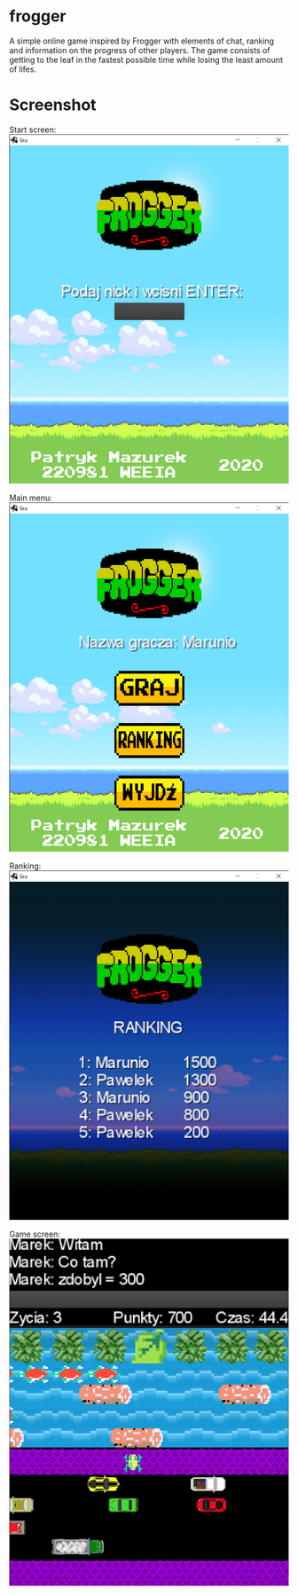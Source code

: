 # frogger
A simple online game inspired by Frogger with elements of chat, ranking and information on the progress of other players. The game consists of getting to the leaf in the fastest possible time while losing the least amount of lifes.

# Screenshot

Start screen:
![](/IMAGE/sc2.png)

Main menu:
![](/IMAGE/sc3.png)

Ranking:
![](/IMAGE/sc4.png)

Game screen:
![](/IMAGE/Gra_frogger.png)
